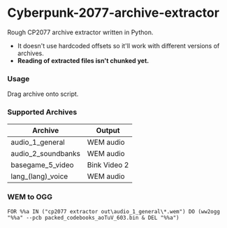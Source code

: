 # Cyberpunk-2077-archive-extractor
Rough CP2077 archive extractor written in Python.

- It doesn't use hardcoded offsets so it'll work with different versions of archives.
- **Reading of extracted files isn't chunked yet.**

### Usage
Drag archive onto script.

### Supported Archives
|Archive|Output|
|---|---|
|audio_1_general|WEM audio|
|audio_2_soundbanks|WEM audio|
|basegame_5_video|Bink Video 2|
|lang_(lang)_voice|WEM audio|

### WEM to OGG
```
FOR %%a IN ("cp2077 extractor out\audio_1_general\*.wem") DO (ww2ogg "%%a" --pcb packed_codebooks_aoTuV_603.bin & DEL "%%a")
```
